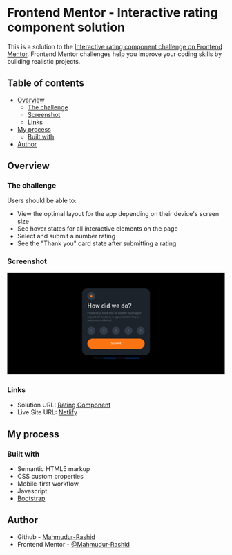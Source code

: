 # Frontend Mentor - Interactive rating component solution

This is a solution to the [Interactive rating component challenge on Frontend Mentor](https://www.frontendmentor.io/challenges/interactive-rating-component-koxpeBUmI). Frontend Mentor challenges help you improve your coding skills by building realistic projects. 

## Table of contents

- [Overview](#overview)
  - [The challenge](#the-challenge)
  - [Screenshot](#screenshot)
  - [Links](#links)
- [My process](#my-process)
  - [Built with](#built-with)
- [Author](#author)

## Overview

### The challenge

Users should be able to:

- View the optimal layout for the app depending on their device's screen size
- See hover states for all interactive elements on the page
- Select and submit a number rating
- See the "Thank you" card state after submitting a rating

### Screenshot

![Screenshot](./screenshot.png)

### Links

- Solution URL: [Rating Component](https://www.frontendmentor.io/solutions/interactive-rating-component-using-bootstrap-5-NuQQL0uta8)
- Live Site URL: [Netlify](https://your-live-site-url.com)

## My process

### Built with

- Semantic HTML5 markup
- CSS custom properties
- Mobile-first workflow
- Javascript
- [Bootstrap](https://getbootstrap.com/docs/5.2/getting-started/introduction/)


## Author

- Github - [Mahmudur-Rashid](https://www.github.com/Mahmudur-Rashid)
- Frontend Mentor - [@Mahmudur-Rashid](https://www.frontendmentor.io/profile/yourusername)

